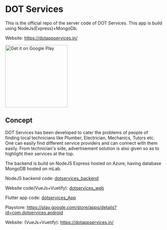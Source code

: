 # DOT Services

This is the official repo of the server code of DOT Services. 
This app is build using NodeJs(Express)+MongoDb.

Website: https://dotappservices.in/

<a href='https://play.google.com/store/apps/details?id=com.dotservices.android&pcampaignid=pcampaignidMKT-Other-global-all-co-prtnr-py-PartBadge-Mar2515-1'><img alt='Get it on Google Play' height="200" src='https://play.google.com/intl/en_us/badges/static/images/badges/en_badge_web_generic.png'/></a>

## Concept

DOT Services has been developed to cater the problems of people of finding local technicians like Plumber, Electrician, Mechanics, Tutors etc. One can easily find different service providers and can connect with them easily.
From technician's side, advertisement solution is also given so as to highlight their services at the top.

The backend is build on NodeJS Express hosted on Azure, having database MongoDB hosted on mLab.

NodeJS backend code: [dotservices_backend](https://github.com/apgapg/dotservices_backend)

Website code(VueJs+Vuetify): [dotservices_web](https://github.com/apgapg/dotservices_web)

Flutter app code: [dotservices_App](https://github.com/apgapg/dotservices_App)

Playstore: https://play.google.com/store/apps/details?id=com.dotservices.android

Website: (VueJs+Vuetify): https://dotappservices.in/
